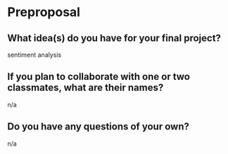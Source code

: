 # Preproposal

## What idea(s) do you have for your final project?

sentiment analysis

## If you plan to collaborate with one or two classmates, what are their names?

n/a

## Do you have any questions of your own?

n/a
